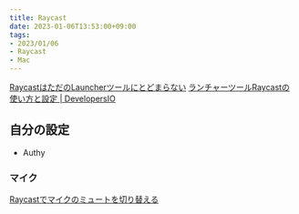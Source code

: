 ```yaml
---
title: Raycast
date: 2023-01-06T13:53:00+09:00
tags:
- 2023/01/06
- Raycast
- Mac
---
```


[RaycastはただのLauncherツールにとどまらない](https://zenn.dev/rinchsan/articles/1c26913a87a5aa)
[ランチャーツールRaycastの使い方と設定 | DevelopersIO](https://dev.classmethod.jp/articles/eetann-used-raycast/)

## 自分の設定

* Authy

### マイク

[Raycastでマイクのミュートを切り替える](blog/Raycastでマイクのミュートを切り替える.md)
